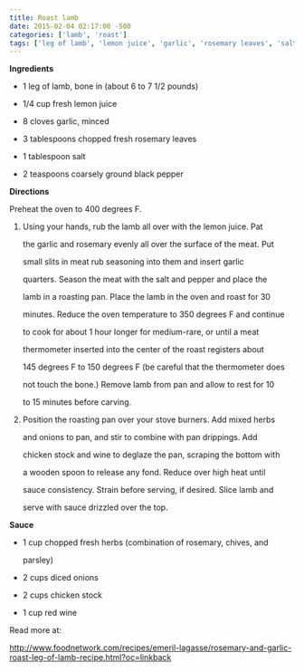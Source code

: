 ```yaml
---
title: Roast lamb
date: 2015-02-04 02:17:00 -500
categories: ['lamb', 'roast']
tags: ['leg of lamb', 'lemon juice', 'garlic', 'rosemary leaves', 'salt', 'black pepper', 'mixed herbs', 'onions', 'chicken stock', 'red wine', 'rub', 'pat', 'season', 'roast', 'reduce', 'cook', 'rest', 'carving', 'position', 'add', 'stir', 'combine', 'deglaze', 'scrape', 'release', 'strain', 'serve', 'drizzle']
---
```


**Ingredients**

-   1 leg of lamb, bone in (about 6 to 7 1/2 pounds)
-   1/4 cup fresh lemon juice
-   8 cloves garlic, minced
-   3 tablespoons chopped fresh rosemary leaves
-   1 tablespoon salt
-   2 teaspoons coarsely ground black pepper

**Directions**

Preheat the oven to 400 degrees F.

1.  Using your hands, rub the lamb all over with the lemon juice. Pat
    the garlic and rosemary evenly all over the surface of the meat. Put
    small slits in meat rub seasoning into them and insert garlic
    quarters. Season the meat with the salt and pepper and place the
    lamb in a roasting pan. Place the lamb in the oven and roast for 30
    minutes. Reduce the oven temperature to 350 degrees F and continue
    to cook for about 1 hour longer for medium-rare, or until a meat
    thermometer inserted into the center of the roast registers about
    145 degrees F to 150 degrees F (be careful that the thermometer does
    not touch the bone.) Remove lamb from pan and allow to rest for 10
    to 15 minutes before carving.
2.  Position the roasting pan over your stove burners. Add mixed herbs
    and onions to pan, and stir to combine with pan drippings. Add
    chicken stock and wine to deglaze the pan, scraping the bottom with
    a wooden spoon to release any fond. Reduce over high heat until
    sauce consistency. Strain before serving, if desired. Slice lamb and
    serve with sauce drizzled over the top.

**Sauce**

-   1 cup chopped fresh herbs (combination of rosemary, chives, and
    parsley)
-   2 cups diced onions
-   2 cups chicken stock
-   1 cup red wine

Read more at:
<http://www.foodnetwork.com/recipes/emeril-lagasse/rosemary-and-garlic-roast-leg-of-lamb-recipe.html?oc=linkback>

